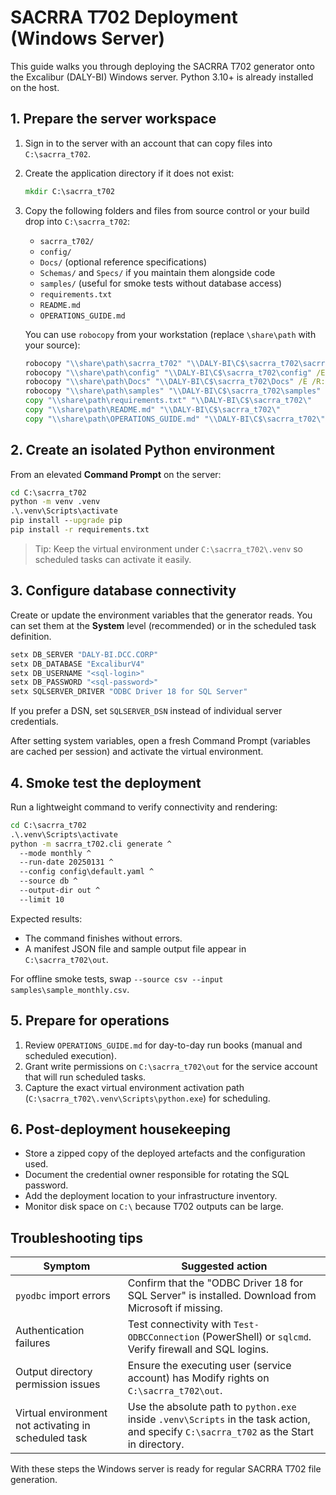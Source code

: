 # SACRRA T702 Deployment (Windows Server)

This guide walks you through deploying the SACRRA T702 generator onto the Excalibur (DALY-BI) Windows server. Python 3.10+ is already installed on the host.

## 1. Prepare the server workspace
1. Sign in to the server with an account that can copy files into `C:\sacrra_t702`.
2. Create the application directory if it does not exist:
   ```cmd
   mkdir C:\sacrra_t702
   ```
3. Copy the following folders and files from source control or your build drop into `C:\sacrra_t702`:
   - `sacrra_t702/`
   - `config/`
   - `Docs/` (optional reference specifications)
   - `Schemas/` and `Specs/` if you maintain them alongside code
   - `samples/` (useful for smoke tests without database access)
   - `requirements.txt`
   - `README.md`
   - `OPERATIONS_GUIDE.md`

   You can use `robocopy` from your workstation (replace `\share\path` with your source):
   ```cmd
   robocopy "\\share\path\sacrra_t702" "\\DALY-BI\C$\sacrra_t702\sacrra_t702" /E /R:3 /W:5
   robocopy "\\share\path\config" "\\DALY-BI\C$\sacrra_t702\config" /E /R:3 /W:5
   robocopy "\\share\path\Docs" "\\DALY-BI\C$\sacrra_t702\Docs" /E /R:3 /W:5
   robocopy "\\share\path\samples" "\\DALY-BI\C$\sacrra_t702\samples" /E /R:3 /W:5
   copy "\\share\path\requirements.txt" "\\DALY-BI\C$\sacrra_t702\"
   copy "\\share\path\README.md" "\\DALY-BI\C$\sacrra_t702\"
   copy "\\share\path\OPERATIONS_GUIDE.md" "\\DALY-BI\C$\sacrra_t702\"
   ```

## 2. Create an isolated Python environment
From an elevated **Command Prompt** on the server:
```cmd
cd C:\sacrra_t702
python -m venv .venv
.\.venv\Scripts\activate
pip install --upgrade pip
pip install -r requirements.txt
```

> Tip: Keep the virtual environment under `C:\sacrra_t702\.venv` so scheduled tasks can activate it easily.

## 3. Configure database connectivity
Create or update the environment variables that the generator reads. You can set them at the **System** level (recommended) or in the scheduled task definition.

```cmd
setx DB_SERVER "DALY-BI.DCC.CORP"
setx DB_DATABASE "ExcaliburV4"
setx DB_USERNAME "<sql-login>"
setx DB_PASSWORD "<sql-password>"
setx SQLSERVER_DRIVER "ODBC Driver 18 for SQL Server"
```

If you prefer a DSN, set `SQLSERVER_DSN` instead of individual server credentials.

After setting system variables, open a fresh Command Prompt (variables are cached per session) and activate the virtual environment.

## 4. Smoke test the deployment
Run a lightweight command to verify connectivity and rendering:
```cmd
cd C:\sacrra_t702
.\.venv\Scripts\activate
python -m sacrra_t702.cli generate ^
  --mode monthly ^
  --run-date 20250131 ^
  --config config\default.yaml ^
  --source db ^
  --output-dir out ^
  --limit 10
```

Expected results:
- The command finishes without errors.
- A manifest JSON file and sample output file appear in `C:\sacrra_t702\out`.

For offline smoke tests, swap `--source csv --input samples\sample_monthly.csv`.

## 5. Prepare for operations
1. Review `OPERATIONS_GUIDE.md` for day-to-day run books (manual and scheduled execution).
2. Grant write permissions on `C:\sacrra_t702\out` for the service account that will run scheduled tasks.
3. Capture the exact virtual environment activation path (`C:\sacrra_t702\.venv\Scripts\python.exe`) for scheduling.

## 6. Post-deployment housekeeping
- Store a zipped copy of the deployed artefacts and the configuration used.
- Document the credential owner responsible for rotating the SQL password.
- Add the deployment location to your infrastructure inventory.
- Monitor disk space on `C:\` because T702 outputs can be large.

## Troubleshooting tips
| Symptom | Suggested action |
|---------|------------------|
| `pyodbc` import errors | Confirm that the "ODBC Driver 18 for SQL Server" is installed. Download from Microsoft if missing. |
| Authentication failures | Test connectivity with `Test-ODBCConnection` (PowerShell) or `sqlcmd`. Verify firewall and SQL logins. |
| Output directory permission issues | Ensure the executing user (service account) has Modify rights on `C:\sacrra_t702\out`. |
| Virtual environment not activating in scheduled task | Use the absolute path to `python.exe` inside `.venv\Scripts` in the task action, and specify `C:\sacrra_t702` as the Start in directory. |

With these steps the Windows server is ready for regular SACRRA T702 file generation.
